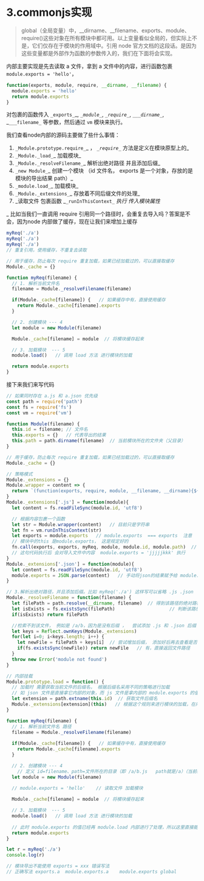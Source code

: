 # 3.commonjs实现

> global（全局变量）中，__dirname、__filename、exports、module、require()这些对象在所有模块中都可用。以上变量看似全局的，但实际上不是，它们仅存在于模块的作用域中。引用 node 官方文档的这段话。是因为这些变量都是外部作为函数的参数传入的，我们在下面将会实现。



内部主要实现是先去读取 a 文件，拿到 a 文件中的内容，进行函数包裹 `module.exports = 'hello'`，
```javascript
function(exports, module, require, __dirname, __filename) {
  module.exports = 'hello'
  return module.exports
}
```
对包裹的函数传入 `_exports_`_, _`_module_`_, _`_require_`_, _`___dirname_`_, _`___filename_` 等参数，然后通过 `vm` 模块来执行。


我们查看node内部的源码主要做了些什么事情：

1. `_Module.prototype.require_`_ ， _`_require_`_ 方法是定义在模块原型上的_
1. `_Module._load_`_ 加载模块_
1. `_Module._resolveFilename_`_ 解析出绝对路径 并且添加后缀_
1. `_new Module_`_ 创建一个模块 （id 文件名， exports 是一个对象，存放的是模块的导出结果 path）_
1. `_module.load_`_ 加载模块_
1. `_Module._extensions_`_ 存放着不同后缀文件的处理_
1. _读取文件 包裹函数 _`_runInThisContext_` _执行 传入模块属性_

_
比如当我们一直调用 require 引用同一个路径时，会重复去导入吗？答案是不会，因为node 内部做了缓存，现在让我们来增加上缓存
```javascript
myReq('./a')
myReq('./a')
myReq('./a')
// 重复引用，使用缓存，不重复去读取

// 用于缓存，防止每次 require 重复加载，如果已经加载过的，可以直接取缓存
Module._cache = {}

function myReq(filename) {
  // 1. 解析当前文件名
  filename = Module._resolveFilename(filename)

  if(Module._cache[filename]) {   // 如果缓存中有，直接使用缓存
    return Module._cache[filename].exports
  }

  // 2. 创建模块 --- 4
  let module = new Module(filename)

  Module._cache[filename] = module  // 将模块缓存起来

  // 3. 加载模块  --- 5
  module.load()   // 调用 load 方法 进行模块的加载

  return module.exports
} 
```


接下来我们来写代码
```javascript
// 如果同时存在 a.js 和 a.json 优先级
const path = require('path')
const fs = require('fs')
const vm = require('vm')

function Module(filename) {
  this.id = filename; // 文件名
  this.exports = {}   // 代表导出的结果
  this.path = path.dirname(filename)  // 当前模块所在的文件夹（父目录）
}

// 用于缓存，防止每次 require 重复加载，如果已经加载过的，可以直接取缓存
Module._cache = {}

// 策略模式
Module._extensions = {}
Module.wrapper = content => {
  return `(function(exports, require, module, __filename, __dirname){${content}})`
}
Module._extensions['.js'] = function(module){
  let content = fs.readFileSync(module.id, 'utf8')

  // 根据内容包裹一个函数
  let str = Module.wrapper(content)   // 目前只是字符串
  let fn = vm.runInThisContext(str)
  let exports = module.exports   // module.exports  === exports  注意
  // 模块中的this 是module.exports， 这是规定好的
  fn.call(exports, exports, myReq, module, module.id, module.path)  // exports, require, module, __filename, __dirname
  // 这句代码执行后 会对导入文件中内容  module.exports = 'jjjjjkkk' 执行
}
Module._extensions['.json'] = function(module){
  let content = fs.readFileSync(module.id, 'utf8')
  module.exports = JSON.parse(content)   // 手动将json的结果赋予给 module.exports
}

// 3.解析出绝对路径，并且添加后缀。比如 myReq('./a') 这样写可以省略 .js .json
Module._resolveFilename = function(filename) {
  let filePath = path.resolve(__dirname, filename)  // 得到该路径的绝对路径
  let isExists = fs.existsSync(filePath)   					// 判断该路径是否有文件
  if(isExists) return filePath											// 该文件存在直接返回路径

  //检索不到该文件， 例如是 /a/b，因为是没有后缀 ，  尝试添加 .js 和 .json 后缀
  let keys = Reflect.ownKeys(Module._extensions)	
  for(let i=0; i<keys.length; i++) {
    let newFile = filePath + keys[i]  // 尝试增加后缀， 添加好后再去查看是否有该文件
    if(fs.existsSync(newFile)) return newFile   // 有，直接返回文件路径
  }
  throw new Error('module not found')
}

// 内部挂载
Module.prototype.load = function() {
  // 加载时 需要获取当前文件的后缀名， 根据后缀名采用不同的策略进行加载
  // 如 json 文件是直接拿它内部的对象，而 js 文件是拿内部的 module.exports 的值
  let extension = path.extname(this.id)  // 获取文件后缀名
  Module._extensions[extension](this)   // 根据这个规则来进行模块的加载，在内部对this.exports 做了处理
}

function myReq(filename) {
  // 1. 解析当前文件名 路径
  filename = Module._resolveFilename(filename)
  
  if(Module._cache[filename]) {   // 如果缓存中有，直接使用缓存
    return Module._cache[filename].exports
  }

  // 2. 创建模块 --- 4
	// 定义 id=filename、path=文件所在的目录（即 /a/b.js   path就是/a）（当前模块所在的文件夹）
  let module = new Module(filename)

  // module.exports = 'hello'    // 读取文件 加载模块
  
  Module._cache[filename] = module  // 将模块缓存起来

  // 3. 加载模块  --- 5
  module.load()   // 调用 load 方法 进行模块的加载
	
  // 此时 module.exports 的值已经再 module.load 内部进行了处理，所以这里直接能获取了
  return module.exports
} 

let r = myReq('./a')
console.log(r)

// 模块导出不能使用 exports = xxx 错误写法
// 正确写法 exports.a  module.exports.a    module.exports global
```





